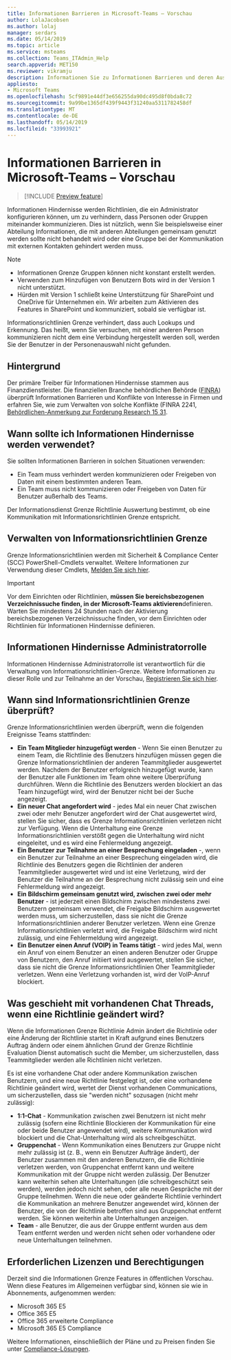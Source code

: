 ```yaml
---
title: Informationen Barrieren in Microsoft-Teams – Vorschau
author: LolaJacobsen
ms.author: lolaj
manager: serdars
ms.date: 05/14/2019
ms.topic: article
ms.service: msteams
ms.collection: Teams_ITAdmin_Help
search.appverid: MET150
ms.reviewer: vikramju
description: Informationen Sie zu Informationen Barrieren und deren Auswirkungen auf Teams.
appliesto:
- Microsoft Teams
ms.openlocfilehash: 5cf9891e44df3e656255da90dc495d8f0bda8c72
ms.sourcegitcommit: 9a99be1365df439f9443f31240aa5311782458df
ms.translationtype: MT
ms.contentlocale: de-DE
ms.lasthandoff: 05/14/2019
ms.locfileid: "33993921"
---
```

# <a name="information-barriers-in-microsoft-teams-preview"></a>Informationen Barrieren in Microsoft-Teams – Vorschau

> [!INCLUDE [Preview feature](includes/preview-feature.md)]

Informationen Hindernisse werden Richtlinien, die ein Administrator konfigurieren können, um zu verhindern, dass Personen oder Gruppen miteinander kommunizieren. Dies ist nützlich, wenn Sie beispielsweise einer Abteilung Informationen, die mit anderen Abteilungen gemeinsam genutzt werden sollte nicht behandelt wird oder eine Gruppe bei der Kommunikation mit externen Kontakten gehindert werden muss.

> [!NOTE]
> - Informationen Grenze Gruppen können nicht konstant erstellt werden.
> - Verwenden zum Hinzufügen von Benutzern Bots wird in der Version 1 nicht unterstützt.
> - Hürden mit Version 1 schließt keine Unterstützung für SharePoint und OneDrive für Unternehmen ein. Wir arbeiten zum Aktivieren des Features in SharePoint und kommuniziert, sobald sie verfügbar ist.

Informationsrichtlinien Grenze verhindert, dass auch Lookups und Erkennung. Das heißt, wenn Sie versuchen, mit einer anderen Person kommunizieren nicht dem eine Verbindung hergestellt werden soll, werden Sie der Benutzer in der Personenauswahl nicht gefunden.

## <a name="background"></a>Hintergrund

Der primäre Treiber für Informationen Hindernisse stammen aus Finanzdienstleister. Die finanziellen Branche behördlichen Behörde ([FINRA]( http://www.finra.org/)) überprüft Informationen Barrieren und Konflikte von Interesse in Firmen und erfahren Sie, wie zum Verwalten von solche Konflikte (FINRA 2241, [Behördlichen-Anmerkung zur Forderung Research 15 31](http://www.finra.org/sites/default/files/Regulatory-Notice-15-31_0.pdf).  

## <a name="when-should-i-use-information-barriers"></a>Wann sollte ich Informationen Hindernisse werden verwendet?

Sie sollten Informationen Barrieren in solchen Situationen verwenden:

- Ein Team muss verhindert werden kommunizieren oder Freigeben von Daten mit einem bestimmten anderen Team.
- Ein Team muss nicht kommunizieren oder Freigeben von Daten für Benutzer außerhalb des Teams.

Der Informationsdienst Grenze Richtlinie Auswertung bestimmt, ob eine Kommunikation mit Informationsrichtlinien Grenze entspricht. 

## <a name="managing-information-barrier-policies"></a>Verwalten von Informationsrichtlinien Grenze

Grenze Informationsrichtlinien werden mit Sicherheit & Compliance Center (SCC) PowerShell-Cmdlets verwaltet. Weitere Informationen zur Verwendung dieser Cmdlets, [Melden Sie sich hier](https://forms.office.com/Pages/ResponsePage.aspx?id=v4j5cvGGr0GRqy180BHbR1UzUQTEgHVPtD9W5uih2OlUMEwwUzhJSktIMUw2SDJJOE5FT1lTVzVTSS4u).

> [!IMPORTANT]
> Vor dem Einrichten oder Richtlinien, **müssen Sie bereichsbezogenen Verzeichnissuche finden, in der Microsoft-Teams aktivieren**definieren. Warten Sie mindestens 24 Stunden nach der Aktivierung bereichsbezogenen Verzeichnissuche finden, vor dem Einrichten oder Richtlinien für Informationen Hindernisse definieren.

## <a name="information-barriers-administrator-role"></a>Informationen Hindernisse Administratorrolle

Informationen Hindernisse Administratorrolle ist verantwortlich für die Verwaltung von Informationsrichtlinien-Grenze. Weitere Informationen zu dieser Rolle und zur Teilnahme an der Vorschau, [Registrieren Sie sich hier](https://forms.office.com/Pages/ResponsePage.aspx?id=v4j5cvGGr0GRqy180BHbR1UzUQTEgHVPtD9W5uih2OlUMEwwUzhJSktIMUw2SDJJOE5FT1lTVzVTSS4u).

## <a name="when-are-information-barrier-policies-checked"></a>Wann sind Informationsrichtlinien Grenze überprüft?

Grenze Informationsrichtlinien werden überprüft, wenn die folgenden Ereignisse Teams stattfinden:

- **Ein Team Mitglieder hinzugefügt werden** - Wenn Sie einen Benutzer zu einem Team, die Richtlinie des Benutzers hinzufügen müssen gegen die Grenze Informationsrichtlinien der anderen Teammitglieder ausgewertet werden. Nachdem der Benutzer erfolgreich hinzugefügt wurde, kann der Benutzer alle Funktionen im Team ohne weitere Überprüfung durchführen. Wenn die Richtlinie des Benutzers werden blockiert an das Team hinzugefügt wird, wird der Benutzer nicht bei der Suche angezeigt.
- **Ein neuer Chat angefordert wird** - jedes Mal ein neuer Chat zwischen zwei oder mehr Benutzer angefordert wird der Chat ausgewertet wird, stellen Sie sicher, dass es Grenze Informationsrichtlinien verletzen nicht zur Verfügung. Wenn die Unterhaltung eine Grenze Informationsrichtlinien verstößt gegen die Unterhaltung wird nicht eingeleitet, und es wird eine Fehlermeldung angezeigt.
- **Ein Benutzer zur Teilnahme an einer Besprechung eingeladen** -, wenn ein Benutzer zur Teilnahme an einer Besprechung eingeladen wird, die Richtlinie des Benutzers gegen die Richtlinien der anderen Teammitglieder ausgewertet wird und ist eine Verletzung, wird der Benutzer die Teilnahme an der Besprechung nicht zulässig sein und eine Fehlermeldung wird angezeigt.
- **Ein Bildschirm gemeinsam genutzt wird, zwischen zwei oder mehr Benutzer** - ist jederzeit einen Bildschirm zwischen mindestens zwei Benutzern gemeinsam verwendet, die Freigabe Bildschirm ausgewertet werden muss, um sicherzustellen, dass sie nicht die Grenze Informationsrichtlinien anderer Benutzer verletzen. Wenn eine Grenze Informationsrichtlinien verletzt wird, die Freigabe Bildschirm wird nicht zulässig, und eine Fehlermeldung wird angezeigt.
- **Ein Benutzer einen Anruf (VOIP) in Teams tätigt** - wird jedes Mal, wenn ein Anruf von einem Benutzer an einen anderen Benutzer oder Gruppe von Benutzern, den Anruf initiiert wird ausgewertet, stellen Sie sicher, dass sie nicht die Grenze Informationsrichtlinien Oher Teammitglieder verletzen. Wenn eine Verletzung vorhanden ist, wird der VoIP-Anruf blockiert.

## <a name="what-happens-to-existing-chat-threads-when-a-policy-is-changed"></a>Was geschieht mit vorhandenen Chat Threads, wenn eine Richtlinie geändert wird?

Wenn die Informationen Grenze Richtlinie Admin ändert die Richtlinie oder eine Änderung der Richtlinie startet in Kraft aufgrund eines Benutzers Auftrag ändern oder einem ähnlichen Grund der Grenze Richtlinie Evaluation Dienst automatisch sucht die Member, um sicherzustellen, dass Teammitglieder werden alle Richtlinien nicht verletzen. 

Es ist eine vorhandene Chat oder andere Kommunikation zwischen Benutzern, und eine neue Richtlinie festgelegt ist, oder eine vorhandene Richtlinie geändert wird, wertet der Dienst vorhandenen Communications, um sicherzustellen, dass sie "werden nicht" sozusagen (nicht mehr zulässig): 

- **1:1-Chat** - Kommunikation zwischen zwei Benutzern ist nicht mehr zulässig (sofern eine Richtlinie Blockieren der Kommunikation für eine oder beide Benutzer angewendet wird), weitere Kommunikation wird blockiert und die Chat-Unterhaltung wird als schreibgeschützt.
- **Gruppenchat** - Wenn Kommunikation eines Benutzers zur Gruppe nicht mehr zulässig ist (z. B., wenn ein Benutzer Aufträge ändert), der Benutzer zusammen mit den anderen Benutzern, die die Richtlinie verletzen werden, von Gruppenchat entfernt kann und weitere Kommunikation mit der Gruppe nicht werden zulässig. Der Benutzer kann weiterhin sehen alte Unterhaltungen (die schreibgeschützt sein werden), werden jedoch nicht sehen, oder alle neuen Gespräche mit der Gruppe teilnehmen. Wenn die neue oder geänderte Richtlinie verhindert die Kommunikation an mehrere Benutzer angewendet wird, können der Benutzer, die von der Richtlinie betroffen sind aus Gruppenchat entfernt werden. Sie können weiterhin alte Unterhaltungen anzeigen. 
- **Team** - alle Benutzer, die aus der Gruppe entfernt wurden aus dem Team entfernt werden und werden nicht sehen oder vorhandene oder neue Unterhaltungen teilnehmen.

## <a name="required-licenses-and-permissions"></a>Erforderlichen Lizenzen und Berechtigungen

Derzeit sind die Informationen Grenze Features in öffentlichen Vorschau. Wenn diese Features im Allgemeinen verfügbar sind, können sie wie in Abonnements, aufgenommen werden:

- Microsoft 365 E5
- Office 365 E5
- Office 365 erweiterte Compliance
- Microsoft 365 E5 Compliance

Weitere Informationen, einschließlich der Pläne und zu Preisen finden Sie unter [Compliance-Lösungen](https://products.office.com/business/security-and-compliance/compliance-solutions?rtc=1).
